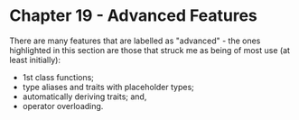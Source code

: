 # Chapter 19 - Advanced Features

There are many features that are labelled as "advanced" - the ones highlighted in this section are those that struck me as being of most use (at least initially):

- 1st class functions;
- type aliases and traits with placeholder types;
- automatically deriving traits; and,
- operator overloading.
